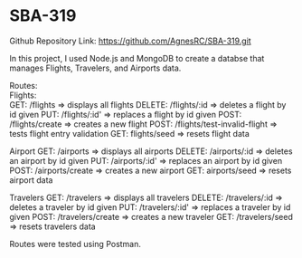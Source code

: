 # SBA-319

Github Repository Link: https://github.com/AgnesRC/SBA-319.git

In this project, I used Node.js and MongoDB to create a databse that manages Flights, Travelers, and Airports data.

Routes:  
Flights:  
GET: /flights => displays all flights 
DELETE: /flights/:id => deletes a flight by id given 
PUT: /flights/:id' => replaces a flight by id given 
POST: /flights/create => creates a new flight 
POST: /flights/test-invalid-flight => tests flight entry validation 
GET: flights/seed => resets flight data 

Airport 
GET: /airports => displays all airports 
DELETE: /airports/:id => deletes an airport by id given 
PUT: /airports/:id' => replaces an airport by id given 
POST: /airports/create => creates a new airport 
GET: airports/seed => resets airport data 

Travelers 
GET: /travelers => displays all travelers 
DELETE: /travelers/:id => deletes a traveler by id given 
PUT: /travelers/:id' => replaces a traveler by id given 
POST: /travelers/create => creates a new traveler 
GET: /travelers/seed => resets travelers data 



Routes were tested using Postman.
